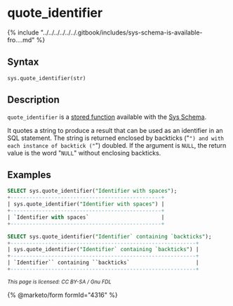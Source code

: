# quote\_identifier

{% include "../../../../../../.gitbook/includes/sys-schema-is-available-fro....md" %}

## Syntax

```
sys.quote_identifier(str)
```

## Description

`quote_identifier` is a [stored function](../../../../../../server-usage/stored-routines/stored-functions/) available with the [Sys Schema](../).

It quotes a string to produce a result that can be used as an identifier in an SQL statement. The string is returned enclosed by backticks ("`") and with each instance of backtick ("`") doubled. If the argument is `NULL`, the return value is the word "`NULL`" without enclosing backticks.

## Examples

```sql
SELECT sys.quote_identifier("Identifier with spaces");
+------------------------------------------------+
| sys.quote_identifier("Identifier with spaces") |
+------------------------------------------------+
| `Identifier with spaces`                       |
+------------------------------------------------+

SELECT sys.quote_identifier("Identifier` containing `backticks");
+-----------------------------------------------------------+
| sys.quote_identifier("Identifier` containing `backticks") |
+-----------------------------------------------------------+
| `Identifier`` containing ``backticks`                     |
+-----------------------------------------------------------+
```

<sub>_This page is licensed: CC BY-SA / Gnu FDL_</sub>

{% @marketo/form formId="4316" %}
